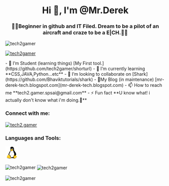 
<h1 align="center">Hi 👋, I'm @Mr.Derek</h1> <h3 align="center">👨‍💻Beginner in github and IT Filed. Dream to be a pilot of an aircraft and craze to be a E|CH.👨‍💻</h3>  <p align="left"> <img src="https://komarev.com/ghpvc/?username=tech2gamer&label=Profile%20views&color=0e75b6&style=flat" alt="tech2gamer" /> </p>  <p align="left"> <a href="https://github.com/ryo-ma/github-profile-trophy"><img src="https://github-profile-trophy.vercel.app/?username=tech2gamer" alt="tech2gamer" /></a> </p>  - 🔭 I’m Student (learning things) [My First tool.](https://github.com/tech2gamer/shorturl)  - 🌱 I’m currently learning **CSS,JAVA,Python...etc**  - 👯 I’m looking to collaborate on [Shark](https://github.com/Bhaviktutorials/shark)  - 🛑My Blog (in maintenance) [mr-derek-tech.blogspot.com](mr-derek-tech.blogspot.com)  - 📫 How to reach me **tech2.gamer.spsai@gmail.com**  - ⚡ Fun fact **U know what! i actually don't know what i'm doing.🤣**  <h3 align="left">Connect with me:</h3> <p align="left"> <a href="https://instagram.com/tech2.gamer" target="blank"><img align="center" src="https://raw.githubusercontent.com/rahuldkjain/github-profile-readme-generator/master/src/images/icons/Social/instagram.svg" alt="tech2.gamer" height="30" width="40" /></a> </p>  <h3 align="left">Languages and Tools:</h3> <p align="left"> <a href="https://www.linux.org/" target="_blank"> <img src="https://raw.githubusercontent.com/devicons/devicon/master/icons/linux/linux-original.svg" alt="linux" width="40" height="40"/> </a> </p>  <p><img align="left" src="https://github-readme-stats.vercel.app/api/top-langs?username=tech2gamer&show_icons=true&locale=en&layout=compact" alt="tech2gamer" /></p>  <p>&nbsp;<img align="center" src="https://github-readme-stats.vercel.app/api?username=tech2gamer&show_icons=true&locale=en" alt="tech2gamer" /></p>  <p><img align="center" src="https://github-readme-streak-stats.herokuapp.com/?user=tech2gamer&" alt="tech2gamer" /></p>  
<!---
Drk19/Drk19 is a ✨ special ✨ repository because its `README.md` (this file) appears on your GitHub profile.
You can click the Preview link to take a look at your changes.
--->
